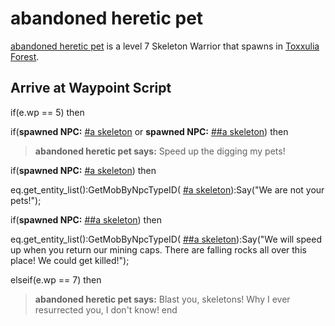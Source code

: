 # abandoned heretic pet



[abandoned heretic pet](/npc/38012) is a level 7 Skeleton Warrior that spawns in [Toxxulia Forest](/zone/38).



## Arrive at Waypoint Script

if(e.wp == 5) then


if(**spawned NPC:**  [\#a skeleton](/npc/38009) or **spawned NPC:**  [\#\#a skeleton](/npc/38010)) then



>**abandoned heretic pet says:** Speed up the digging my pets!



if(**spawned NPC:**  [\#a skeleton](/npc/38009)) then




eq.get_entity_list():GetMobByNpcTypeID( [\#a skeleton](/npc/38009)):Say("We are not your pets!");





if(**spawned NPC:**  [\#\#a skeleton](/npc/38010)) then




eq.get_entity_list():GetMobByNpcTypeID( [\#\#a skeleton](/npc/38010)):Say("We will speed up when you return our mining caps. There are falling rocks all over this place! We could get killed!");




elseif(e.wp == 7) then


>**abandoned heretic pet says:** Blast you, skeletons!  Why I ever resurrected you, I don't know!
end
